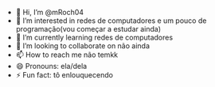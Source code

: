 - 👋 Hi, I’m @mRoch04
- 👀 I’m interested in redes de computadores e um pouco de programação(vou começar a estudar ainda)
- 🌱 I’m currently learning redes de computadores
- 💞️ I’m looking to collaborate on não ainda
- 📫 How to reach me não temkk
- 😄 Pronouns: ela/dela
- ⚡ Fun fact: tô enlouquecendo

<!---
mRoch04/mRoch04 is a ✨ special ✨ repository because its `README.md` (this file) appears on your GitHub profile.
You can click the Preview link to take a look at your changes.M
--->
